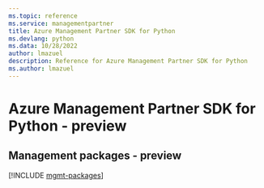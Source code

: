 ```yaml
---
ms.topic: reference
ms.service: managementpartner
title: Azure Management Partner SDK for Python
ms.devlang: python
ms.data: 10/28/2022
author: lmazuel
description: Reference for Azure Management Partner SDK for Python
ms.author: lmazuel
---
```

# Azure Management Partner SDK for Python - preview

## Management packages - preview
[!INCLUDE [mgmt-packages](management-partner-mgmt-index.md)]
